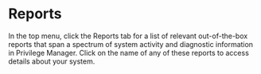 [title]: # (Reports)
[tags]: # (overview)
[priority]: # (7000)
# Reports

In the top menu, click the Reports tab for a list of relevant out-of-the-box reports that span a spectrum of system activity and diagnostic information in Privilege Manager. Click on the name of any of these reports to access details about your system.

